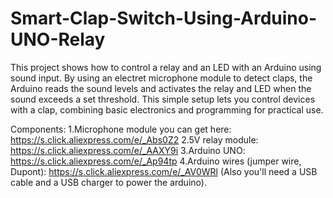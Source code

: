 # Smart-Clap-Switch-Using-Arduino-UNO-Relay
This project shows how to control a relay and an LED with an Arduino using sound input. By using an electret microphone module to detect claps, the Arduino reads the sound levels and activates the relay and LED when the sound exceeds a set threshold. This simple setup lets you control devices with a clap, combining basic electronics and programming for practical use.

Components:
1.Microphone module you can get here: https://s.click.aliexpress.com/e/_Abs0Z2
2.5V relay module: https://s.click.aliexpress.com/e/_AAXY9i
3.Arduino UNO: https://s.click.aliexpress.com/e/_Ap94tp
4.Arduino wires (jumper wire, Dupont): https://s.click.aliexpress.com/e/_AV0WRl
(Also you'll need a USB cable and a USB charger to power the arduino).

